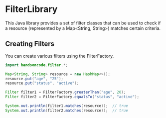 # FilterLibrary
This Java library provides a set of filter classes that can be used to check if a resource (represented by a Map<String, String>) matches certain criteria.

## Creating Filters
You can create various filters using the FilterFactory.

```java
import handsoncode.filter.*;

Map<String, String> resource = new HashMap<>();
resource.put("age", "25");
resource.put("status", "active");

Filter filter1 = FilterFactory.greaterThan("age", 20);
Filter filter2 = FilterFactory.equalsTo("status", "active");

System.out.println(filter1.matches(resource));  // true
System.out.println(filter2.matches(resource));  // true
```